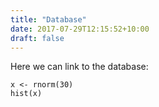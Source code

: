 ```yaml
---
title: "Database"
date: 2017-07-29T12:15:52+10:00
draft: false
---
```


Here we can link to the database:

```{r, echo = TRUE, eval = TRUE}
x <- rnorm(30)
hist(x)
```
